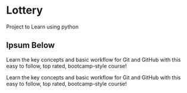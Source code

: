 # Lottery
Project to Learn using python

## Ipsum Below

Learn the key concepts and basic workflow for Git and GitHub with this easy to follow, top rated, bootcamp-style course!

Learn the key concepts and basic workflow for Git and GitHub with this easy to follow, top rated, bootcamp-style course!